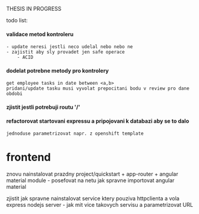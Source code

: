 THESIS IN PROGRESS


todo list:

#### validace metod kontroleru
    - update neresi jestli neco udelal nebo nebo ne
    - zajistit aby sly provadet jen safe operace
        - ACID

#### dodelat potrebne metody pro kontrolery
    get employee tasks in date between <a,b>
    pridani/update tasku musi vyvolat prepocitani bodu v review pro dane obdobi

#### zjistit jestli potrebuji routu '/'

#### refactorovat startovani expressu a pripojovani k databazi aby se to dalo
    jednoduse parametrizovat napr. z openshift template

# frontend
znovu nainstalovat prazdny project/quickstart + app-router + angular material module
    - posefovat na netu jak spravne importovat angular material

zjistit jak spravne nainstalovat service ktery pouziva httpclienta a vola
express nodejs server 
    - jak mit vice takovych servisu a parametrizovat URL